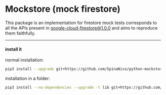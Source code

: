 # Mockstore (mock firestore)

This package is an implementation for firestore mock tests
corresponds to all the APIs present in google-cloud-firestore@1.0.0 and 
aims to reproduce them faithfully.

---

#### install it 

normal installation:

```bash
pip3 install --upgrade git+https://github.com/SpinaNico/python-mockstore.git@master
```

installation in a folder:

```bash
pip3 install --no-dependencies --upgrade -t lib git+https://github.com/SpinaNico/python-mockstore.git@master
```

